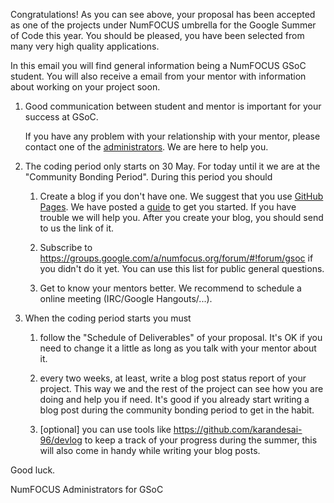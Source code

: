 Congratulations! As you can see above, your proposal has been
accepted as one of the projects under NumFOCUS umbrella for the
Google Summer of Code this year. You should be pleased, you have been
selected from many very high quality applications.

In this email you will find general information being a NumFOCUS GSoC
student. You will also receive a email from your mentor with
information about working on your project soon.

1.  Good communication between student and mentor is important for
    your success at GSoC.

    If you have any problem with your relationship with your mentor,
    please contact one of the [administrators][admin]. We are here to
    help you.

2.  The coding period only starts on 30 May. For today until it we
    are at the "Community Bonding Period". During this period you
    should

    1.  Create a blog if you don't have one. We suggest that you
        use [GitHub Pages][GHP]. We have posted a [guide][guide] to
        get you started. If you have trouble we will help you. After
        you create your blog, you should send to us the link of it.

    2.  Subscribe to
        https://groups.google.com/a/numfocus.org/forum/#!forum/gsoc
        if you didn't do it yet. You can use this list for public
        general questions.

    3.  Get to know your mentors better. We recommend to schedule a
        online meeting (IRC/Google Hangouts/...).

3.  When the coding period starts you must

    1.  follow the "Schedule of Deliverables" of your proposal. It's
        OK if you need to change it a little as long as you talk with
        your mentor about it.

    2.  every two weeks, at least, write a blog post status report of
        your project. This way we and the rest of the project can see
        how you are doing and help you if need. It's good if you
        already start writing a blog post during the community
        bonding period to get in the habit.
    
    3.  [optional]
        you can use tools like https://github.com/karandesai-96/devlog
        to keep a track of your progress during the summer, this
        will also come in handy while writing your blog posts.

Good luck.

NumFOCUS Administrators for GSoC

[admin]: https://github.com/numfocus/gsoc/blob/master/organization/team.md#admin
[GHP]: https://pages.github.com/
[guide]: https://github.com/numfocus/gsoc/blob/master/gsoc_student_blog_setup.md
